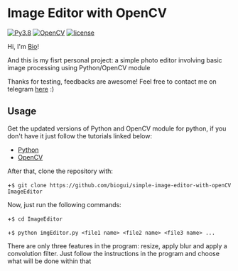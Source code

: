 # Image Editor with OpenCV
[![Py3.8](https://img.shields.io/badge/Python-3.8-blueviolet.svg)](https://docs.python.org/release/3.8/whatsnew/changelog.html#changelog)
[![OpenCV](https://img.shields.io/badge/openCV-4.3.0-blueviolet.svg)](https://opencv.org/opencv-4-3-0/)
[![license](https://img.shields.io/badge/license-MIT-blueviolet.svg)](https://github.com/biogui/simple-image-editor-with-openCV/blob/master/LICENSE)

Hi, I'm [Bio](https://github.com/biogui)!

And this is my fisrt personal project: a simple photo editor involving basic image processing using Python/OpenCV module

Thanks for testing, feedbacks are awesome! Feel free to contact me on telegram [here](https://t.me/gui_bio) :)

## Usage
Get the updated versions of Python and OpenCV module for python, if you don't have it just follow the tutorials linked below:
* [Python](https://realpython.com/installing-python/)
* [OpenCV](https://pypi.org/project/opencv-python/)

After that, clone the repository with:

+`$ git clone https://github.com/biogui/simple-image-editor-with-openCV ImageEditor`

Now, just run the following commands:

+`$ cd ImageEditor`

+`$ python imgEditor.py <file1 name> <file2 name> <file3 name> ...`

There are only three features in the program: resize, apply blur and apply a convolution filter. Just follow the instructions in the program and choose what will be done within that 
